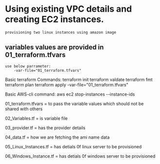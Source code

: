 # Using existing VPC details and creating EC2 instances.
    provisioning two linux instances using amazon image


## variables values are provided in 01_terraform.tfvars
    use below parrameter:
        -var-file="01_terraform.tfvars"

Basic terraform Commands:
    terraform init
    terraform valdate
    terraform fmt
    terraform plan
    terraform apply -var-file="01_terraform.tfvars"



Basic AWS-cli command:
    aws ec2 stop-instances --instance-ids 

01_terraform.tfvars = to pass the variable values which should not be shared with others

02_Variables.tf = is variable file

03_provider.tf = has the provider details

04_data.tf = how we are fetching the ami name data 

05_Linux_Instances.tf = has detials 0f linux server to be provisioned

06_Windows_Instance.tf = has detials 0f windows server to be provisioned


